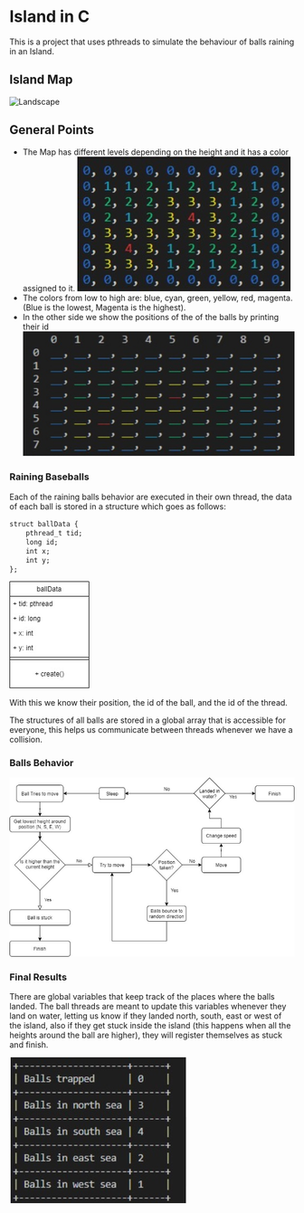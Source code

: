 # Island in C


This is a project that uses pthreads to simulate the behaviour of balls raining in an Island.

## Island Map

![Landscape](island.png)

## General Points
- The Map has different levels depending on the height and it has a color assigned to it.
![Island](matrixisland.jpg)
- The colors from low to high are: blue, cyan, green, yellow, red, magenta. (Blue is the lowest, Magenta is the highest).
- In the other side we show the positions of the of the balls by printing their id
![Positions](matrixpositions.jpg)


### Raining Baseballs
Each of the raining balls behavior are executed in their own thread, the data of each ball is stored in a structure which goes as follows:
```
struct ballData {
    pthread_t tid;
    long id;
    int x;
    int y;
};
```
![BallData](balldata.jpg)

With this we know their position, the id of the ball, and the id of the thread.

The structures of all balls are stored in a global array that is accessible for everyone, this helps us communicate between threads whenever we have a collision.

### Balls Behavior
![Flow](archdig.jpg)

### Final Results
There are global variables that keep track of the places where the balls landed.
The ball threads are meant to update this variables whenever they land on water, letting us know if they landed north, south, east or west of the island, also if they get stuck inside the island (this happens when all the heights around the ball are higher), they will register themselves as stuck and finish.

![Results](results.jpg)
